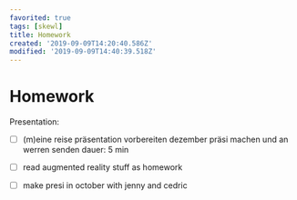 ```yaml
---
favorited: true
tags: [skewl]
title: Homework
created: '2019-09-09T14:20:40.586Z'
modified: '2019-09-09T14:40:39.518Z'
---
```


# Homework

Presentation:
- [ ] (m)eine reise präsentation vorbereiten
dezember präsi machen und an werren senden dauer: 5 min
- [ ] read augmented reality stuff as homework 
- [ ] make presi in october with jenny and cedric




